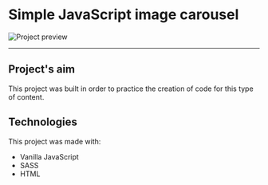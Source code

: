 # Simple JavaScript image carousel #
![Project preview](https://i.imgur.com/tMb9zLT.png)

---
## Project's aim ##
This project was built in order to practice the creation of code for this type of content.

## Technologies ##
This project was made with:
* Vanilla JavaScript
* SASS
* HTML
